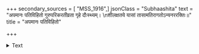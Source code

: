 +++
secondary_sources = [ "MSS_1916",]
jsonClass = "Subhaashita"
text = "अपमानः पतिविहितो गुरुपरिकरतीव्रता गृहे दौःस्थ्यम्।  \nशीलक्षतये यासां तासामतिरागतोऽन्यनररक्तिः॥"
title = "अपमानः पतिविहितो"

+++

<details><summary>Text</summary>

अपमानः पतिविहितो गुरुपरिकरतीव्रता गृहे दौःस्थ्यम्।  
शीलक्षतये यासां तासामतिरागतोऽन्यनररक्तिः॥
</details>
